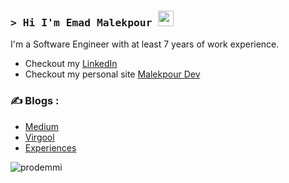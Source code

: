 ### <samp>&gt; Hi I'm Emad Malekpour <img src="https://media.giphy.com/media/hvRJCLFzcasrR4ia7z/giphy.gif" width="25"> </samp>
I'm a Software Engineer with at least 7 years of work experience.
- Checkout my [LinkedIn](https://www.linkedin.com/in/emad-malekpour)
- Checkout my personal site [Malekpour Dev](https://malekpour-dev.ir/)
  
### ✍️ Blogs : 
- [Medium](https://medium.com/@prodemmi)
- [Virgool](https://virgool.io/@prodemmi)
- [Experiences](https://www.malekpour-dev.ir/blogs)

<p align="left"> <img src="https://komarev.com/ghpvc/?username=prodemmi" alt="prodemmi" /> </p>
